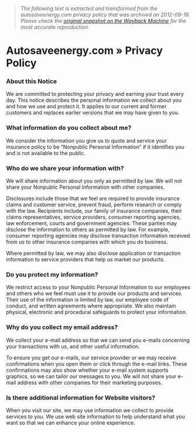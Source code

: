 > *The following text is extracted and transformed from the autosaveenergy.com privacy policy that was archived on 2012-09-19. Please check the [original snapshot on the Wayback Machine](https://web.archive.org/web/20120919110528id_/http%3A//www.autosaveenergy.com/sample-page) for the most accurate reproduction.*

# Autosaveenergy.com » Privacy Policy

### About this Notice

We are committed to protecting your privacy and earning your trust every day. This notice describes the personal information we collect about you and how we use and protect it. It applies to our current and former customers and replaces earlier versions that we may have given to you.

### What information do you collect about me?

We consider the information you give us to quote and service your insurance policy to be “Nonpublic Personal Information” if it identifies you and is not available to the public.

### Who do we share your information with?

We will share information about you only as permitted by law. We will not share your Nonpublic Personal Information with other companies.

Disclosures include those that we feel are required to provide insurance claims and customer service, prevent fraud, perform research or comply with the law. Recipients include, our family of insurance companies, their claims representatives, service providers, consumer reporting agencies, law enforcement, courts and government agencies. These parties may disclose the information to others as permitted by law. For example, consumer reporting agencies may disclose transaction information received from us to other insurance companies with which you do business.

Where permitted by law, we may also disclose application or transaction information to service providers that help us market our products.

### Do you protect my information?

We restrict access to your Nonpublic Personal Information to our employees and others who we feel must use it to provide our products and services. Their use of the information is limited by law, our employee code of conduct, and written agreements where appropriate. We also maintain physical, electronic and procedural safeguards to protect your information.

### Why do you collect my email address?

We collect your e-mail address so that we can send you e-mails concerning your transactions with us, and other useful information.

To ensure you get our e-mails, our service provider or we may receive confirmations when you open them or click through the e-mail links. These confirmations may also show whether your e-mail system supports graphics, so we can tailor our messages to you. We will not share your e-mail address with other companies for their marketing purposes.

### Is there additional information for Website visitors?

When you visit our site, we may use information we collect to provide services to you. We use web site information to help understand what you want so that we can enhance your online experience.
